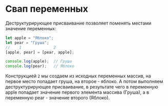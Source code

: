 # Свап переменных

Деструктурирующее присваивание позволяет поменять местами значение переменных:

```javascript
let apple = "Яблоко";
let pear = "Груша";
//    1              2
[apple, pear] = [pear, apple];

console.log(apple);  // Груша
console.log(pear);   // Яблоко
```

Конструкцией `2` мы создаем из исходных переменных массив, на первое место попадает груша, на второе - яблоко. А потом выполняем деструктурирующее присваивание, в результате чего в переменную apple попадает значение первого элемента массива (Груша), а в переменную pear - значение второго (Яблоко).

